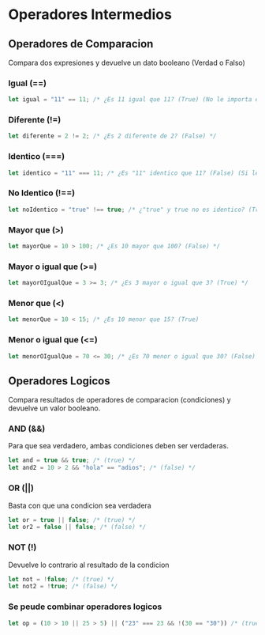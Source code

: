 # Operadores Intermedios

## Operadores de Comparacion
Compara dos expresiones y devuelve un dato booleano (Verdad o Falso)  
### Igual (==)  
```js
let igual = "11" == 11; /* ¿Es 11 igual que 11? (True) (No le importa el tipo de dato) */
```

### Diferente (!=) 
```js
let diferente = 2 != 2; /* ¿Es 2 diferente de 2? (False) */
```

### Identico (===)
```js
let identico = "11" === 11; /* ¿Es "11" identico que 11? (False) (Si le importa el tipo de dato) */
```

### No Identico (!==)
```js
let noIdentico = "true" !== true; /* ¿"true" y true no es identico? (True) */
```

### Mayor que (>)
```js
let mayorQue = 10 > 100; /* ¿Es 10 mayor que 100? (False) */
```

### Mayor o igual que (>=)
```js
let mayorOIgualQue = 3 >= 3; /* ¿Es 3 mayor o igual que 3? (True) */
```

### Menor que (<)
```js
let menorQue = 10 < 15; /* ¿Es 10 menor que 15? (True)
```

### Menor o igual que (<=)
```js
let menorOIgualQue = 70 <= 30; /* ¿Es 70 menor o igual que 30? (False)
```

## Operadores Logicos
Compara resultados de operadores de comparacion (condiciones) y devuelve un valor booleano.

### AND (&&) 
Para que sea verdadero, ambas condiciones deben ser verdaderas.
```js
let and = true && true; /* (true) */
let and2 = 10 > 2 && "hola" == "adios"; /* (false) */
```

### OR (||) 
Basta con que una condicion sea verdadera
```js
let or = true || false; /* (true) */
let or2 = false || false; /* (false) */
```

### NOT (!) 
Devuelve lo contrario al resultado de la condicion
```js
let not = !false; /* (true) */
let not2 = !true; /* (false) */
```

### Se peude combinar operadores logicos
```js
let op = (10 > 10 || 25 > 5) || ("23" === 23 && !(30 == "30")) /* (true) */
```